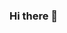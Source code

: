 ### Hi there 👋

<!--
**robinhood074/robinhood074** is a ✨ _special_ ✨ repository because its `README.md` (this file) appears on your GitHub profile.

Here are some ideas to get you started:

- 🔭 I’m currently working on Pmc Retail Project.
- 🌱 I’m currently learning Angular| Ionic | Firebase
- 👯 I’m looking to collaborate on Large scale project.
- 💬 Ask me about Angular Development.
- 📫 How to reach me: yagniksatani123@gmail.com
- 😄 Pronouns: He/Him
- ⚡ 
-->
